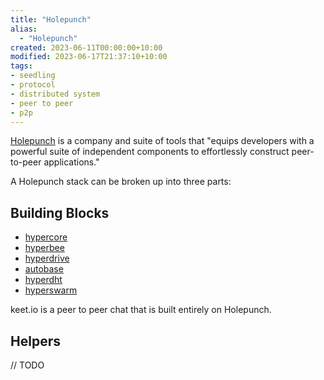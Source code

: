 ```yaml
---
title: "Holepunch"
alias:
  - "Holepunch"
created: 2023-06-11T00:00:00+10:00
modified: 2023-06-17T21:37:10+10:00
tags:
- seedling
- protocol
- distributed system
- peer to peer
- p2p
---
```


[Holepunch](https://github.com/holepunchto) is a company and suite of tools that "equips developers with a powerful suite of independent components to effortlessly construct peer-to-peer applications."

A Holepunch stack can be broken up into three parts:

## Building Blocks

- [hypercore](notes/hypercore.md)
- [hyperbee](notes/hyperbee.md)
- [hyperdrive](notes/hyperdrive.md)
- [autobase](notes/autobase.md)
- [hyperdht](notes/hyperdht.md)
- [hyperswarm](notes/hyperswarm.md)

keet.io is a peer to peer chat that is built entirely on Holepunch.

## Helpers

// TODO